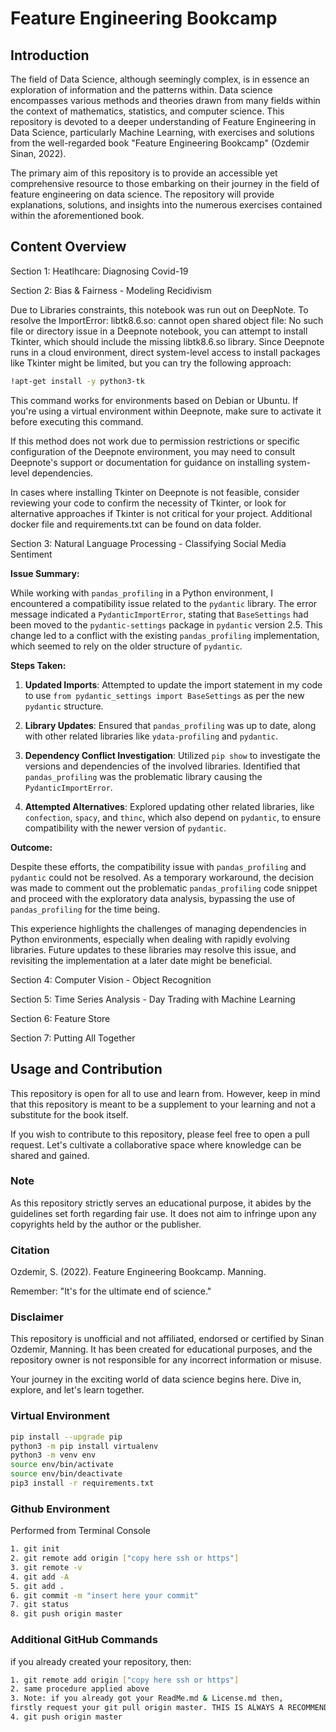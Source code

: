 # Feature Engineering Bookcamp

## Introduction 

The field of Data Science, although seemingly complex, is in essence an exploration of information and the patterns within. Data science encompasses various methods and theories drawn from many fields within the context of mathematics, statistics, and computer science. This repository is devoted to a deeper understanding of Feature Engineering in Data Science, particularly Machine Learning, with exercises and solutions from the well-regarded book "Feature Engineering Bookcamp" (Ozdemir Sinan, 2022).

The primary aim of this repository is to provide an accessible yet comprehensive resource to those embarking on their journey in the field of feature engineering on data science. The repository will provide explanations, solutions, and insights into the numerous exercises contained within the aforementioned book.

## Content Overview

Section 1: Heatlhcare: Diagnosing Covid-19

Section 2: Bias & Fairness - Modeling Recidivism

Due to Libraries constraints, this notebook was run out on DeepNote. To resolve the ImportError: libtk8.6.so: cannot open shared object file: No such file or directory issue in a Deepnote notebook, you can attempt to install Tkinter, which should include the missing libtk8.6.so library. Since Deepnote runs in a cloud environment, direct system-level access to install packages like Tkinter might be limited, but you can try the following approach:

```sh
!apt-get install -y python3-tk
```

This command works for environments based on Debian or Ubuntu. If you're using a virtual environment within Deepnote, make sure to activate it before executing this command.

If this method does not work due to permission restrictions or specific configuration of the Deepnote environment, you may need to consult Deepnote's support or documentation for guidance on installing system-level dependencies.

In cases where installing Tkinter on Deepnote is not feasible, consider reviewing your code to confirm the necessity of Tkinter, or look for alternative approaches if Tkinter is not critical for your project. Additional docker file and requirements.txt can be found on data folder.

Section 3: Natural Language Processing - Classifying Social Media Sentiment

**Issue Summary:**

While working with `pandas_profiling` in a Python environment, I encountered a compatibility issue related to the `pydantic` library. The error message indicated a `PydanticImportError`, stating that `BaseSettings` had been moved to the `pydantic-settings` package in `pydantic` version 2.5. This change led to a conflict with the existing `pandas_profiling` implementation, which seemed to rely on the older structure of `pydantic`.

**Steps Taken:**

1. **Updated Imports**: Attempted to update the import statement in my code to use `from pydantic_settings import BaseSettings` as per the new `pydantic` structure.

2. **Library Updates**: Ensured that `pandas_profiling` was up to date, along with other related libraries like `ydata-profiling` and `pydantic`.

3. **Dependency Conflict Investigation**: Utilized `pip show` to investigate the versions and dependencies of the involved libraries. Identified that `pandas_profiling` was the problematic library causing the `PydanticImportError`.

4. **Attempted Alternatives**: Explored updating other related libraries, like `confection`, `spacy`, and `thinc`, which also depend on `pydantic`, to ensure compatibility with the newer version of `pydantic`.

**Outcome:**

Despite these efforts, the compatibility issue with `pandas_profiling` and `pydantic` could not be resolved. As a temporary workaround, the decision was made to comment out the problematic `pandas_profiling` code snippet and proceed with the exploratory data analysis, bypassing the use of `pandas_profiling` for the time being.

This experience highlights the challenges of managing dependencies in Python environments, especially when dealing with rapidly evolving libraries. Future updates to these libraries may resolve this issue, and revisiting the implementation at a later date might be beneficial.

Section 4: Computer Vision - Object Recognition

Section 5: Time Series Analysis - Day Trading with Machine Learning

Section 6: Feature Store

Section 7: Putting All Together

## Usage and Contribution

This repository is open for all to use and learn from. However, keep in mind that this repository is meant to be a supplement to your learning and not a substitute for the book itself.

If you wish to contribute to this repository, please feel free to open a pull request. Let's cultivate a collaborative space where knowledge can be shared and gained.

### Note

As this repository strictly serves an educational purpose, it abides by the guidelines set forth regarding fair use. It does not aim to infringe upon any copyrights held by the author or the publisher.

### Citation

Ozdemir, S. (2022). Feature Engineering Bookcamp. Manning.

Remember: "It's for the ultimate end of science."

### Disclaimer

This repository is unofficial and not affiliated, endorsed or certified by Sinan Ozdemir, Manning. It has been created for educational purposes, and the repository owner is not responsible for any incorrect information or misuse.

Your journey in the exciting world of data science begins here. Dive in, explore, and let's learn together.

### Virtual Environment

```sh
pip install --upgrade pip
python3 -m pip install virtualenv
python3 -m venv env
source env/bin/activate
source env/bin/deactivate
pip3 install -r requirements.txt
```

### Github Environment

Performed from Terminal Console
```sh
1. git init
2. git remote add origin ["copy here ssh or https"]
3. git remote -v
4. git add -A
5. git add .
6. git commit -m "insert here your commit"
7. git status
8. git push origin master
```

### Additional GitHub Commands

if you already created your repository, then:
```sh
1. git remote add origin ["copy here ssh or https"] 
2. same procedure applied above
3. Note: if you already got your ReadMe.md & License.md then,
firstly request your git pull origin master. THIS IS ALWAYS A RECOMMENDED PRACTICE.
4. git push origin master
```
